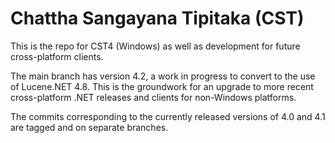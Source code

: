 # Chattha Sangayana Tipitaka (CST)

This is the repo for CST4 (Windows) as well as development for future cross-platform clients.

The main branch has version 4.2, a work in progress to convert to the use of Lucene.NET 4.8. This is the groundwork for an upgrade to more recent cross-platform .NET releases and clients for non-Windows platforms.

The commits corresponding to the currently released versions of 4.0 and 4.1 are tagged and on separate branches.

